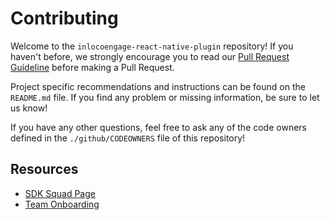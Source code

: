 # Contributing

Welcome to the `inlocoengage-react-native-plugin` repository!
If you haven't before, we strongly encourage you to read our [Pull Request Guideline](https://www.notion.so/inlocoglobal/Pull-Request-Guidelines-427c63b2f77d47dcad78ff471455825c) before making a Pull Request.

Project specific recommendations and instructions can be found on the `README.md` file. If you find any problem or missing information, be sure to let us know!

If you have any other questions, feel free to ask any of the code owners defined in the `./github/CODEOWNERS` file of this repository!

## Resources

* [SDK Squad Page](https://www.notion.so/inlocoglobal/SDK-Squad-e824c564084c43a193f5b3499d9bd928)
* [Team Onboarding](https://www.notion.so/inlocoglobal/Team-Onboarding-d76a7703da934fd2b47cb8a7581e02d2)
